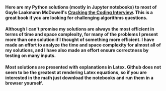 #### Here are my Python solutions (mostly in Jupyter notebooks) to most of Gayle Laakmann McDowell's [Cracking the Coding Interview](http://www.crackingthecodinginterview.com).  This is a great book if you are looking for challenging algorithms questions.

#### Although I can't promise my solutions are always the most efficient in terms of time and space complexity, for many of the problems I present more than one solution if I thought of something more efficient.  I have made an effort to analyze the time and space complexity for almost all of my solutions, and I have also made an effort ensure correctness by testing on many inputs. 

#### Most solutions are presented with explanations in Latex.  Github does not seem to be the greatest at rendering Latex equations, so if you are interested in the math just download the notebooks and run them in a browser yourself. 

